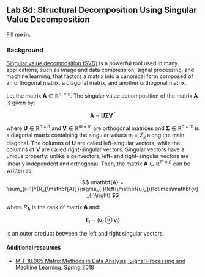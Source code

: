 ## Lab 8d: Structural Decomposition Using Singular Value Decomposition
Fill me in.

### Background
[Singular value decomposition (SVD)](https://en.wikipedia.org/wiki/Singular_value_decomposition) is a powerful tool used in many applications, such as image and data compression, signal processing, and machine learning, that factors a matrix into a canonical form composed of an orthogonal matrix, a diagonal matrix, and another orthogonal matrix.

Let the matrix $\mathbf{A}\in\mathbb{R}^{m\times{n}}$. The singular value decomposition of the matrix $\mathbf{A}$ is given by:


$$
\mathbf{A} = \mathbf{U}\mathbf{\Sigma}\mathbf{V}^{T}
$$

where $\mathbf{U}\in\mathbb{R}^{n\times{n}}$ and $\mathbf{V}\in\mathbb{R}^{m\times{m}}$ are orthogonal matrices and $\mathbf{\Sigma}\in\mathbb{R}^{n\times{m}}$ is a diagonal matrix containing the singular values $\sigma_{i}=\Sigma_{ii}$ along the main diagonal. The columns of $\mathbf{U}$ are called left-singular vectors, while the columns of $\mathbf{V}$ are called right-singular vectors. Singular vectors have a unique property: unlike eigenvectors, left- and right-singular vectors are linearly independent and orthogonal. Then, the matrix $\mathbf{A}\in\mathbb{R}^{m\times{n}}$ can be written as:

$$
\mathbf{A} = \sum_{i=1}^{R_{\mathbf{A}}}\sigma_{i}\left(\mathbf{u}_{i}\otimes\mathbf{v}_{i}\right)
$$

where $R_{\mathbf{A}}$ is the rank of matrix $\mathbf{A}$ and:

$$\mathbf{F}_{i} = \left(\mathbf{u}_{i}\otimes\mathbf{v}_{i}\right)$$

is an outer product between the left and right singular vectors.





#### Additional resources
* [MIT 18.065 Matrix Methods in Data Analysis, Signal Processing and Machine Learning, Spring 2018](https://www.youtube.com/watch?v=rYz83XPxiZo)